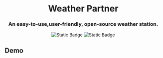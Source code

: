 <h1 align="center"> Weather Partner</h1>
<h3 align="center"> An easy-to-use,user-friendly, open-source weather station. </h3>

<p align="center">
<img alt="Static Badge" src="https://img.shields.io/badge/Made_By_Flutter-blue">
<img alt="Static Badge" src="https://img.shields.io/badge/License-MIT-yellow">
</p>

## Demo
